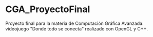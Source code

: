 # CGA_ProyectoFinal
Proyecto final para la materia de Computación Gráfica Avanzada: videojuego "Donde todo se conecta" realizado con OpenGL y C++.
